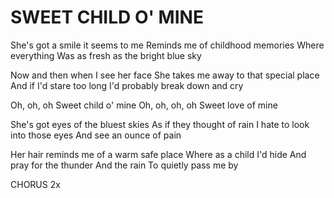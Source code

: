 # SWEET CHILD O' MINE

She's got a smile it seems to me
Reminds me of childhood memories
Where everything
Was as fresh as the bright blue sky

Now and then when I see her face
She takes me away to that special place
And if I'd stare too long
I'd probably break down and cry

Oh, oh, oh
Sweet child o' mine
Oh, oh, oh, oh
Sweet love of mine

She's got eyes of the bluest skies
As if they thought of rain
I hate to look into those eyes
And see an ounce of pain

Her hair reminds me of a warm safe place
Where as a child I'd hide
And pray for the thunder
And the rain
To quietly pass me by

CHORUS 2x
